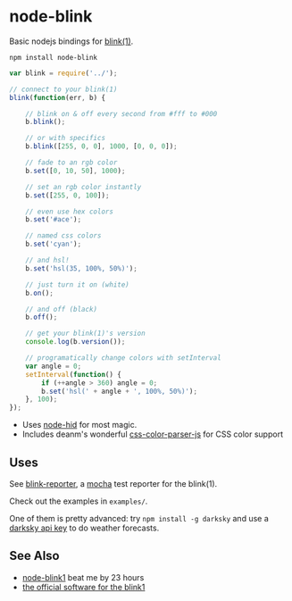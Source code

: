 # node-blink

Basic nodejs bindings for [blink(1)](http://www.kickstarter.com/projects/thingm/blink1-the-usb-rgb-led).

    npm install node-blink

```javascript
var blink = require('../');

// connect to your blink(1)
blink(function(err, b) {

    // blink on & off every second from #fff to #000
    b.blink();

    // or with specifics
    b.blink([255, 0, 0], 1000, [0, 0, 0]);

    // fade to an rgb color
    b.set([0, 10, 50], 1000);

    // set an rgb color instantly
    b.set([255, 0, 100]);

    // even use hex colors
    b.set('#ace');

    // named css colors
    b.set('cyan');

    // and hsl!
    b.set('hsl(35, 100%, 50%)');

    // just turn it on (white)
    b.on();

    // and off (black)
    b.off();

    // get your blink(1)'s version
    console.log(b.version());

    // programatically change colors with setInterval
    var angle = 0;
    setInterval(function() {
        if (++angle > 360) angle = 0;
        b.set('hsl(' + angle + ', 100%, 50%)');
    }, 100);
});
```

* Uses [node-hid](https://github.com/hanshuebner/node-hid) for most magic.
* Includes deanm's wonderful [css-color-parser-js](https://github.com/deanm/css-color-parser-js) for CSS color support

## Uses

See [blink-reporter](https://github.com/tmcw/blink-reporter), a [mocha](https://github.com/visionmedia/mocha)
test reporter for the blink(1).

Check out the examples in `examples/`.

One of them is pretty advanced: try `npm install -g darksky` and use a
[darksky api key](https://developer.darkskyapp.com/) to do weather forecasts.

## See Also

* [node-blink1](https://github.com/sandeepmistry/node-blink1) beat me by 23 hours
* [the official software for the blink1](https://github.com/todbot/blink1)
